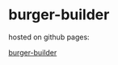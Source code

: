 # burger-builder

hosted on github pages:

[burger-builder](https://developerridoy.github.io/burger-builder/)
